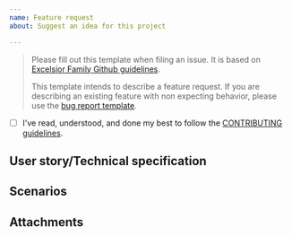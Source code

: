```yaml
---
name: Feature request
about: Suggest an idea for this project

---
```


> Please fill out this template when filing an issue. It is based on [Excelsior Family Github guidelines](https://github.com/ExcelsiorFamily/github-guidelines).
>
> This template intends to describe a feature request. If you are describing an existing feature with non expecting behavior, please use the [bug report template](https://github.com/ExcelsiorFamily/github-guidelines/issues/new?template=bug-report.md).

* [ ] I've read, understood, and done my best to follow the [CONTRIBUTING guidelines](/CONTRIBUTING.md).

## User story/Technical specification
<!-- 
	Use Connextra format to describe your user story.
	Example: As <role>, I want <capability> so that <benefits>.
-->
<!-- 
	Use BDD format to describe your technical specification.
	Example: WHEN <action>. THEN <expectations>.
-->

## Scenarios
<!-- List the scenarios related to this issue. -->
<!-- 
    Use BDD format to describe your technical specification.
    Example: GIVEN <initial states>. WHEN <action>. THEN <expectations>.
-->

## Attachments
<!-- Add any other context or screenshots about the feature request here. -->